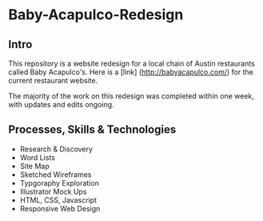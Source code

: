 # Baby-Acapulco-Redesign


## Intro

This repository is a website redesign for a local chain of Austin restaurants called Baby Acapulco's. Here is a [link] (http://babyacapulco.com/) for the current restaurant website.

The majority of the work on this redesign was completed within one week, with updates and edits ongoing.


## Processes, Skills & Technologies

* Research & Discovery
* Word Lists
* Site Map
* Sketched Wireframes 
* Typgoraphy Exploration
* Illustrator Mock Ups
* HTML, CSS, Javascript
* Responsive Web Design
